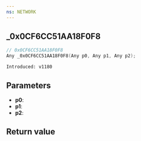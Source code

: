 ```yaml
---
ns: NETWORK
---
```

## _0x0CF6CC51AA18F0F8

```c
// 0x0CF6CC51AA18F0F8
Any _0x0CF6CC51AA18F0F8(Any p0, Any p1, Any p2);
```

```
Introduced: v1180
```

## Parameters
* **p0**:
* **p1**:
* **p2**:

## Return value
